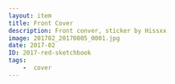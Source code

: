 ```yaml
---
layout: item
title: Front Cover
description: Front conver, sticker by Hissxx
image: 201702_20170805_0001.jpg
date: 2017-02
ID: 2017-red-sketchbook
tags: 
	-  cover
---
```

